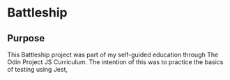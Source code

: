# Battleship

## Purpose
This Battleship project was part of my self-guided education through The Odin Project JS Curriculum. The intention of this was to practice the basics of testing using Jest,
